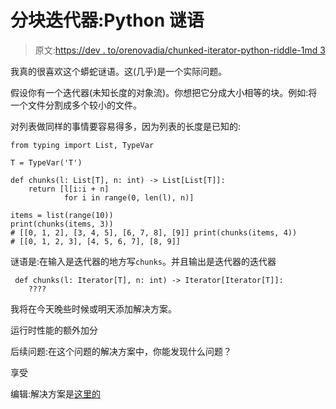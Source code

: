 # 分块迭代器:Python 谜语

> 原文:[https://dev . to/orenovadia/chunked-iterator-python-riddle-1md 3](https://dev.to/orenovadia/chunked-iterator-python-riddle-1md3)

我真的很喜欢这个蟒蛇谜语。这(几乎)是一个实际问题。

假设你有一个迭代器(未知长度的对象流)。你想把它分成大小相等的块。例如:将一个文件分割成多个较小的文件。

对列表做同样的事情要容易得多，因为列表的长度是已知的:

```
from typing import List, TypeVar

T = TypeVar('T')

def chunks(l: List[T], n: int) -> List[List[T]]:
    return [l[i:i + n]
            for i in range(0, len(l), n)]

items = list(range(10))
print(chunks(items, 3))
# [[0, 1, 2], [3, 4, 5], [6, 7, 8], [9]] print(chunks(items, 4))
# [[0, 1, 2, 3], [4, 5, 6, 7], [8, 9]] 
```

谜语是:在输入是迭代器的地方写`chunks`。并且输出是迭代器的迭代器

```
 def chunks(l: Iterator[T], n: int) -> Iterator[Iterator[T]]:
    ???? 
```

我将在今天晚些时候或明天添加解决方案。

运行时性能的额外加分

后续问题:在这个问题的解决方案中，你能发现什么问题？

享受

编辑:解决方案是[这里的](https://dev.to/orenovadia/solution-chunked-iterator-python-riddle-3ple)